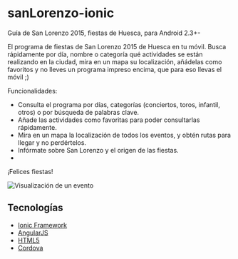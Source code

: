 # sanLorenzo-ionic
Guía de San Lorenzo 2015, fiestas de Huesca, para Android 2.3+-

El programa de fiestas de San Lorenzo 2015 de Huesca en tu móvil. 
Busca rápidamente por día, nombre o categoría qué actividades se están realizando en la ciudad, mira en un mapa su localización, añádelas como favoritos y no lleves un programa impreso encima, que para eso llevas el móvil ;)

Funcionalidades:

* Consulta el programa por días, categorías (conciertos, toros, infantil, otros) o por búsqueda de palabras clave.
* Añade las actividades como favoritas para poder consultarlas rápidamente.
* Mira en un mapa la localización de todos los eventos, y obtén rutas para llegar y no  perdértelos.
* Infórmate sobre San Lorenzo y el origen de las fiestas.
* 
¡Felices fiestas!


![Visualización de un evento](http://i.imgur.com/5902GdR.png)

## Tecnologías

* [Ionic Framework]
* [AngularJS]
* [HTML5]
* [Cordova]

[AngularJS]:https://angularjs.org/
[Ionic Framework]:http://ionicframework.com/
[HTML5]:https://developer.mozilla.org/es/docs/HTML/HTML5
[Cordova]:https://cordova.apache.org/
